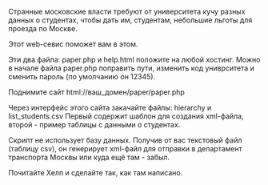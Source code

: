Странные московские власти требуют от университета кучу разных данных о студентах, чтобы дать им, студентам, небольшие льготы для проезда по Москве.

Этот web-севис поможет вам в этом.

Эти два файла: paper.php и help.html положите на любой хостинг.
Можно в начале файла paper.php поправить пути, изменить код униврситета и сменить пароль (по умолчанию он 12345).

Поднимите сайт html://ваш_домен/paper/paper.php

Через интерфейс этого сайта закачайте файлы: hierarchy и list_students.csv
Первый содержит шаблон для создания xml-файла, второй - пример таблицы с данными о студентах.

Скрипт не использует базу данных.
Получив от вас текстовый файл (таблицу csv), он генерирует xml-файл для отправки в департамент транспорта Москвы или куда ещё там - забыл.

Почитайте Хелп и сделайте так, как там написано.